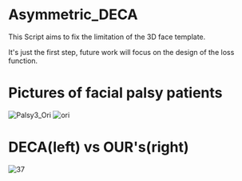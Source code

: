 # Asymmetric_DECA
<p>This Script aims to fix the limitation of the 3D face template.</p>
<p>It's just the first step, future work will focus on the design of the loss function. </p>

# Pictures of facial palsy patients
![Palsy3_Ori](https://user-images.githubusercontent.com/90775550/221798170-ad310857-14c5-4ec7-b218-40391fdf15fd.jpg)
![ori](https://user-images.githubusercontent.com/90775550/221798226-fde42a00-4197-4583-8079-71604b21dceb.png)


# DECA(left) vs OUR's(right)
![37](https://user-images.githubusercontent.com/90775550/221798863-cc91d9df-28a4-4ce7-8a0e-d178dde30e99.png)

